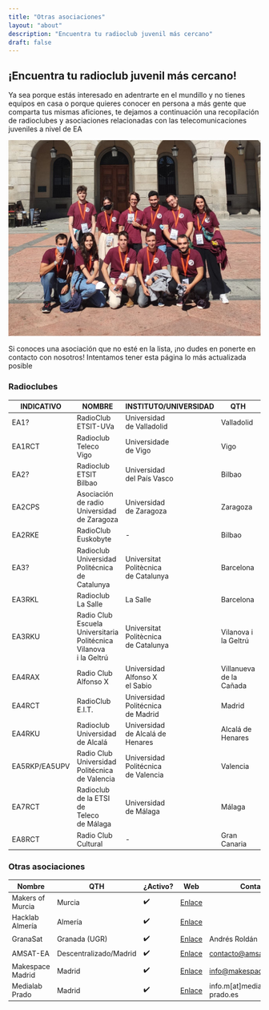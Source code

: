 ```yaml
---
title: "Otras asociaciones"
layout: "about"
description: "Encuentra tu radioclub juvenil más cercano"
draft: false
---
```



## ¡Encuentra tu radioclub juvenil más cercano!

Ya sea porque estás interesado en adentrarte en el mundillo y no tienes equipos en casa o porque quieres conocer en persona a más gente que comparta tus mismas aficiones, te dejamos a continuación una recopilación de radioclubes y asociaciones relacionadas con las telecomunicaciones juveniles a nivel de EA

![ops](/images/radioclubes.jpg)

Si conoces una asociación que no esté en la lista, ¡no dudes en ponerte en contacto con nosotros! Intentamos tener esta página lo más actualizada posible

### Radioclubes

| INDICATIVO    | NOMBRE                                                            | INSTITUTO/UNIVERSIDAD                | QTH                     | ¿Activo? | WEB                                                                                                        | CONTACTO               |
| ------------- | ----------------------------------------------------------------- | ------------------------------------ | ----------------------- | ------ | ---------------------------------------------------------------------------------------------------------- | ---------------------- |
| EA1?          | RadioClub<br />ETSIT-UVa                                               | Universidad<br />de Valladolid            | Valladolid              | ✔️  | [Enlace](https://www.tel.uva.es/personales/radclu/index.html) | [email](mailto:ramros@tel.uva.es)      |
| EA1RCT        | Radioclub<br />Teleco<br />Vigo                                 | Universidade<br />de Vigo                 | Vigo                    | ❔      |                                                                                                            |                        |
| EA2?          | Radioclub<br />ETSIT Bilbao                                            | Universidad<br />del País Vasco           | Bilbao                  | ❌ |                                                                                                            |                        |
| EA2CPS        | Asociación<br />de radio<br />Universidad<br />de Zaragoza            | Universidad<br />de Zaragoza              | Zaragoza                | ❌ | [Enlace](http://www.unizar.es/ea2cps/)                                               |                        |
| EA2RKE        | RadioClub<br />Euskobyte                                               | \-                                   | Bilbao                  | ✔️   | [Enlace](https://euskobyte.eus/)                                                           |                        |
| EA3?          | Radioclub Universidad Politécnica de Catalunya                    | Universitat<br />Politècnica<br />de Catalunya | Barcelona               | ❔      |                                                                                                            |                        |
| EA3RKL        | Radioclub<br />La Salle                                 | La Salle                             | Barcelona               | ✔️  | [Enlace](http://www.radioclub.salle.url.edu/)                                 |                        |
| EA3RKU        | Radio Club<br />Escuela<br />Universitaria<br />Politécnica<br />Vilanova<br />i la Geltrú | Universitat<br />Politècnica<br />de Catalunya | Vilanova i la Geltrú    | ❌ |                                                                                                            |                        |
| EA4RAX        | Radio Club<br />Alfonso X                                              | Universidad<br />Alfonso X<br />el Sabio       | Villanueva de la Cañada | ?      | [Enlace](https://raxweb.tripod.com/member.htm)                               |                        |
| EA4RCT        | RadioClub<br />E.I.T.                                                  | Universidad<br />Politécnica<br />de Madrid    | Madrid                  | ✔️  | [Enlace](https://radio.clubs.etsit.upm.es/)                                     | presidencia@ea4rct.org |
| EA4RKU        | Radioclub<br />Universidad<br />de Alcalá                                   | Universidad<br />de Alcalá de<br />Henares     | Alcalá de Henares       | ❔      | [Enlace](http://www3.uah.es/rcua/)                                                       |                        |
| EA5RKP/EA5UPV | Radio Club<br />Universidad<br />Politécnica<br />de Valencia                    | Universidad<br />Politécnica<br />de Valencia  | Valencia                | ✔️   |                                                                                                            | radiocl@upvnet.upv.es  |
| EA7RCT        | Radioclub<br />de la ETSI de<br />Teleco<br />de Málaga                | Universidad<br />de Málaga                | Málaga                  | ✔️   | [Enlace](http://radioclub.etsit.uma.es/)                                           | radioclub@etsit.uma.es |
| EA8RCT        | Radio Club<br />Cultural                                               | \-                                   | Gran Canaria            | ❔      | [Enlace](http://www.ea8rct.es/web/index.php)                                   |                        |


### Otras asociaciones

| Nombre | QTH | ¿Activo? | Web | Contacto |
| ---------------- | ---------------------- | ---- | ---------------------------------------------------------------- | ----------------------------- |
| Makers of Murcia | Murcia                 | ✔️ | [Enlace](https://makersofmurcia.org/)       |                               |
| Hacklab Almería  | Almería                | ✔️ | [Enlace](https://hacklabalmeria.net/)       |                               |
| GranaSat         | Granada (UGR)          | ✔️ | [Enlace](https://granasat.ugr.es/)             | Andrés Roldán                 |
| AMSAT-EA         | Descentralizado/Madrid | ✔️ | [Enlace](https://www.amsat-ea.org/)           | contacto@amsat-ea.org         |
| Makespace Madrid | Madrid                 | ✔️ | [Enlace](https://makespacemadrid.org/)     | info@makespacemadrid.org      |
| Medialab Prado   | Madrid                 | ✔️ | [Enlace](https://www.medialab-prado.es/) | info.m\[at\]medialab-prado.es |

